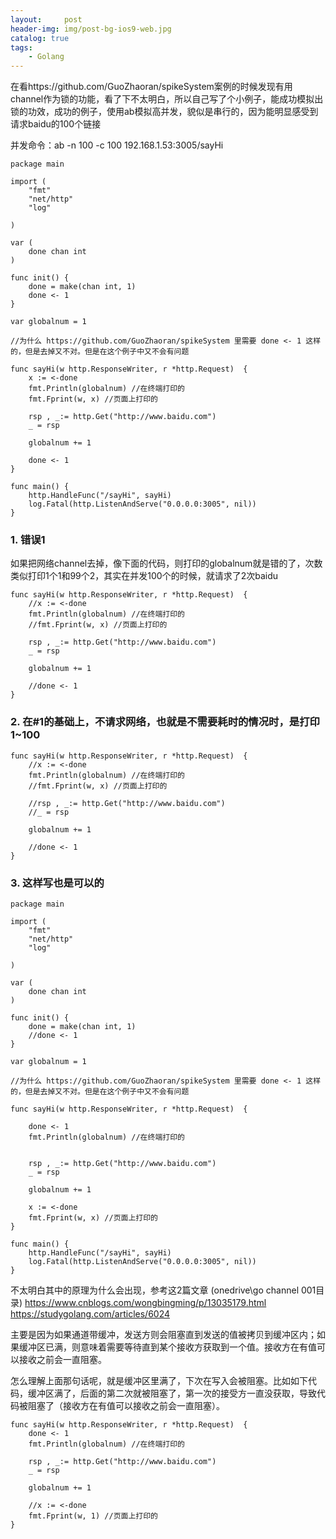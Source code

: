 ```yaml
---
layout:     post
header-img: img/post-bg-ios9-web.jpg
catalog: true
tags:
    - Golang
---
```

在看https://github.com/GuoZhaoran/spikeSystem案例的时候发现有用channel作为锁的功能，看了下不太明白，所以自己写了个小例子，能成功模拟出锁的功效，成功的例子，使用ab模拟高并发，貌似是串行的，因为能明显感受到请求baidu的100个链接

并发命令：ab -n 100 -c 100 192.168.1.53:3005/sayHi

```golang
package main

import (
    "fmt"
    "net/http"
    "log"

)

var (
	done chan int
)

func init() {
	done = make(chan int, 1)
	done <- 1
}

var globalnum = 1

//为什么 https://github.com/GuoZhaoran/spikeSystem 里需要 done <- 1 这样的，但是去掉又不对。但是在这个例子中又不会有问题

func sayHi(w http.ResponseWriter, r *http.Request)  {
	x := <-done
	fmt.Println(globalnum) //在终端打印的
    fmt.Fprint(w, x) //页面上打印的
	
	rsp , _:= http.Get("http://www.baidu.com")
	_ = rsp
	
	globalnum += 1
	
	done <- 1
}

func main() {
    http.HandleFunc("/sayHi", sayHi)
    log.Fatal(http.ListenAndServe("0.0.0.0:3005", nil))
}
```

### 1. 错误1
如果把网络channel去掉，像下面的代码，则打印的globalnum就是错的了，次数类似打印1个1和99个2，其实在并发100个的时候，就请求了2次baidu
```
func sayHi(w http.ResponseWriter, r *http.Request)  {
	//x := <-done
	fmt.Println(globalnum) //在终端打印的
    //fmt.Fprint(w, x) //页面上打印的
	
	rsp , _:= http.Get("http://www.baidu.com")
	_ = rsp
	
	globalnum += 1
	
	//done <- 1
}
```

### 2. 在#1的基础上，不请求网络，也就是不需要耗时的情况时，是打印1~100
```
func sayHi(w http.ResponseWriter, r *http.Request)  {
	//x := <-done
	fmt.Println(globalnum) //在终端打印的
    //fmt.Fprint(w, x) //页面上打印的
	
	//rsp , _:= http.Get("http://www.baidu.com")
	//_ = rsp
	
	globalnum += 1
	
	//done <- 1
}
```

### 3. 这样写也是可以的
```
package main

import (
    "fmt"
    "net/http"
    "log"

)

var (
    done chan int
)

func init() {
    done = make(chan int, 1)
    //done <- 1
}

var globalnum = 1

//为什么 https://github.com/GuoZhaoran/spikeSystem 里需要 done <- 1 这样的，但是去掉又不对。但是在这个例子中又不会有问题

func sayHi(w http.ResponseWriter, r *http.Request)  {
    
	done <- 1
    fmt.Println(globalnum) //在终端打印的
    
    
    rsp , _:= http.Get("http://www.baidu.com")
    _ = rsp
    
    globalnum += 1
    
    x := <-done
	fmt.Fprint(w, x) //页面上打印的
}

func main() {
    http.HandleFunc("/sayHi", sayHi)
    log.Fatal(http.ListenAndServe("0.0.0.0:3005", nil))
}
```

不太明白其中的原理为什么会出现，参考这2篇文章 (onedrive\go channel 001目录)
https://www.cnblogs.com/wongbingming/p/13035179.html
https://studygolang.com/articles/6024

主要是因为如果通道带缓冲，发送方则会阻塞直到发送的值被拷贝到缓冲区内；如果缓冲区已满，则意味着需要等待直到某个接收方获取到一个值。接收方在有值可以接收之前会一直阻塞。

怎么理解上面那句话呢，就是缓冲区里满了，下次在写入会被阻塞。比如如下代码，缓冲区满了，后面的第二次就被阻塞了，第一次的接受方一直没获取，导致代码被阻塞了（接收方在有值可以接收之前会一直阻塞）。
```
func sayHi(w http.ResponseWriter, r *http.Request)  {
	done <- 1
    fmt.Println(globalnum) //在终端打印的
    
    rsp , _:= http.Get("http://www.baidu.com")
    _ = rsp
    
    globalnum += 1
    
    //x := <-done
	fmt.Fprint(w, 1) //页面上打印的
}
```
